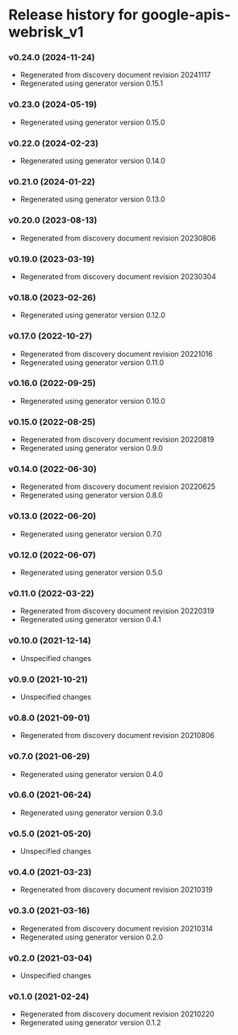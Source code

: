 # Release history for google-apis-webrisk_v1

### v0.24.0 (2024-11-24)

* Regenerated from discovery document revision 20241117
* Regenerated using generator version 0.15.1

### v0.23.0 (2024-05-19)

* Regenerated using generator version 0.15.0

### v0.22.0 (2024-02-23)

* Regenerated using generator version 0.14.0

### v0.21.0 (2024-01-22)

* Regenerated using generator version 0.13.0

### v0.20.0 (2023-08-13)

* Regenerated from discovery document revision 20230806

### v0.19.0 (2023-03-19)

* Regenerated from discovery document revision 20230304

### v0.18.0 (2023-02-26)

* Regenerated using generator version 0.12.0

### v0.17.0 (2022-10-27)

* Regenerated from discovery document revision 20221016
* Regenerated using generator version 0.11.0

### v0.16.0 (2022-09-25)

* Regenerated using generator version 0.10.0

### v0.15.0 (2022-08-25)

* Regenerated from discovery document revision 20220819
* Regenerated using generator version 0.9.0

### v0.14.0 (2022-06-30)

* Regenerated from discovery document revision 20220625
* Regenerated using generator version 0.8.0

### v0.13.0 (2022-06-20)

* Regenerated using generator version 0.7.0

### v0.12.0 (2022-06-07)

* Regenerated using generator version 0.5.0

### v0.11.0 (2022-03-22)

* Regenerated from discovery document revision 20220319
* Regenerated using generator version 0.4.1

### v0.10.0 (2021-12-14)

* Unspecified changes

### v0.9.0 (2021-10-21)

* Unspecified changes

### v0.8.0 (2021-09-01)

* Regenerated from discovery document revision 20210806

### v0.7.0 (2021-06-29)

* Regenerated using generator version 0.4.0

### v0.6.0 (2021-06-24)

* Regenerated using generator version 0.3.0

### v0.5.0 (2021-05-20)

* Unspecified changes

### v0.4.0 (2021-03-23)

* Regenerated from discovery document revision 20210319

### v0.3.0 (2021-03-16)

* Regenerated from discovery document revision 20210314
* Regenerated using generator version 0.2.0

### v0.2.0 (2021-03-04)

* Unspecified changes

### v0.1.0 (2021-02-24)

* Regenerated from discovery document revision 20210220
* Regenerated using generator version 0.1.2

